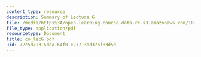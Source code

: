 ```yaml
---
content_type: resource
description: Summary of Lecture 6.
file: /media/https%3A/open-learning-course-data-rc.s3.amazonaws.com/18-997-topics-in-combinatorial-optimization-spring-2004/72c5d7935dea64f0e2773ad376f83d5d_co_lec6.pdf
file_type: application/pdf
resourcetype: Document
title: co_lec6.pdf
uid: 72c5d793-5dea-64f0-e277-3ad376f83d5d
---
```

